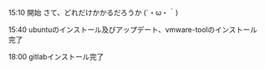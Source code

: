 15:10 開始 さて、どれだけかかるだろうか (´・ω・｀)

15:40 ubuntuのインストール及びアップデート、vmware-toolのインストール完了

18:00 gitlabインストール完了